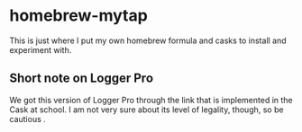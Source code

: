 # homebrew-mytap
This is just where I put my own homebrew formula and casks to install and experiment with.

## Short note on Logger Pro
We got this version of Logger Pro through the link that is implemented in the Cask at school. I am not very sure about its level of legality, though, so be cautious .
